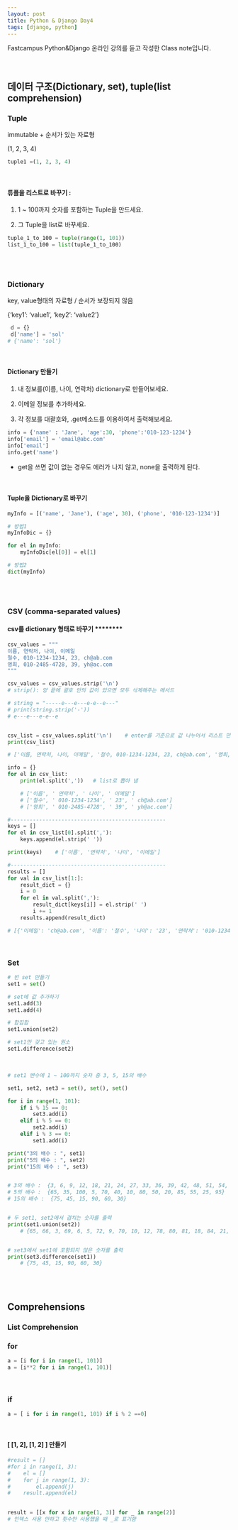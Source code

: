 ```yaml
---
layout: post
title: Python & Django Day4
tags: [django, python]
---
```


  Fastcampus Python&Django 온라인 강의를 듣고 작성한 Class note입니다.

<br>

## 데이터 구조(Dictionary, set), tuple(list comprehension)

### Tuple

immutable + 순서가 있는 자료형

(1, 2, 3, 4)

```python
tuple1 =(1, 2, 3, 4)
```

<br>

#### 튜플을 리스트로 바꾸기 :

1) 1 ~ 100까지 숫자를 포함하는 Tuple을 만드세요.

2) 그 Tuple을 list로 바꾸세요.

```python
tuple_1_to_100 = tuple(range(1, 101))
list_1_to_100 = list(tuple_1_to_100)
```

<br><br>

### Dictionary

key, value형태의 자료형 / 순서가 보장되지 않음

{‘key1’: ‘value1’, ‘key2’: ‘value2’}

```python
 d = {}
 d['name'] = 'sol'
# {'name': 'sol'}
```

<br>

#### Dictionary 만들기

1) 내 정보를(이름, 나이, 연락처) dictionary로 만들어보세요.


2) 이메일 정보를 추가하세요.

3) 각 정보를 대괄호와, .get메소드를 이용하여서 출력해보세요.

```python
info = {'name' : 'Jane', 'age':30, 'phone':'010-123-1234'}
info['email'] = 'email@abc.com'
info['email']
info.get('name')
```

* get을 쓰면 값이 없는 경우도 에러가 나지 않고, none을 출력하게 된다.

<br>


#### Tuple을 Dictionary로 바꾸기

```python
myInfo = [('name', 'Jane'), ('age', 30), ('phone', '010-123-1234')]

# 방법1
myInfoDic = {}

for el in myInfo:
    myInfoDic[el[0]] = el[1]

# 방법2
dict(myInfo)
```



<br><br>

### CSV (comma-separated values)

#### csv를 dictionary 형태로 바꾸기 ********

```python
csv_values = """
이름, 연락처, 나이, 이메일
철수, 010-1234-1234, 23, ch@ab.com
영희, 010-2485-4728, 39, yh@ac.com
"""

csv_values = csv_values.strip('\n')  
# strip(): 양 끝에 괄호 안의 값이 있으면 모두 삭제해주는 메서드

# string = "-----e---e---e-e--e---"
# print(string.strip('-'))
# e---e---e-e--e


csv_list = csv_values.split('\n')    # enter를 기준으로 값 나누어서 리스트 만듦
print(csv_list)

# ['이름, 연락처, 나이, 이메일', '철수, 010-1234-1234, 23, ch@ab.com', '영희, 010-2485-4728, 39, yh@ac.com']

info = {}
for el in csv_list:
    print(el.split(','))   # list로 뽑아 냄

    # ['이름', ' 연락처', ' 나이', ' 이메일']
    # ['철수', ' 010-1234-1234', ' 23', ' ch@ab.com']
    # ['영희', ' 010-2485-4728', ' 39', ' yh@ac.com']

#-------------------------------------------------
keys = []
for el in csv_list[0].split(','):
    keys.append(el.strip(' '))

print(keys)    # ['이름', '연락처', '나이', '이메일']

#-------------------------------------------------
results = []
for val in csv_list[1:]:
    result_dict = {}
    i = 0
    for el in val.split(','):
        result_dict[keys[i]] = el.strip(' ')
        i += 1
    results.append(result_dict)

# [{'이메일': 'ch@ab.com', '이름': '철수', '나이': '23', '연락처': '010-1234-1234'}, {'이메일': 'yh@ac.com', '이름': '영희', '나이': '39', '연락처': '010-2485-4728'}]

```

<br>

### Set 

```python
# 빈 set 만들기
set1 = set()

# set에 값 추가하기
set1.add(3)
set1.add(4)

# 합집합
set1.union(set2)

# set1만 갖고 있는 원소
set1.difference(set2)
```

<br>

```python
# set1 변수에 1 ~ 100까지 숫자 중 3, 5, 15의 배수

set1, set2, set3 = set(), set(), set() 

for i in range(1, 101):
    if i % 15 == 0:
        set3.add(i)
    elif i % 5 == 0:
        set2.add(i)
    elif i % 3 == 0:
        set1.add(i)

print("3의 배수 : ", set1)
print("5의 배수 : ", set2)
print("15의 배수 : ", set3)


# 3의 배수 :  {3, 6, 9, 12, 18, 21, 24, 27, 33, 36, 39, 42, 48, 51, 54, 57, 63, 66, 69, 72, 78, 81, 84, 87, 93, 96, 99}
# 5의 배수 :  {65, 35, 100, 5, 70, 40, 10, 80, 50, 20, 85, 55, 25, 95}
# 15의 배수 :  {75, 45, 15, 90, 60, 30}


# 두 set1, set2에서 겹치는 숫자를 출력
print(set1.union(set2))
    # {65, 66, 3, 69, 6, 5, 72, 9, 70, 10, 12, 78, 80, 81, 18, 84, 21, 20, 87, 24, 85, 25, 27, 93, 95, 96, 33, 99, 36, 35, 100, 39, 40, 42, 48, 50, 51, 54, 55, 57, 63}


# set3에서 set1에 포함되지 않은 숫자를 출력
print(set3.difference(set1))
    # {75, 45, 15, 90, 60, 30}
```

<br><br>







## Comprehensions

### List Comprehension

### for

```python
a = [i for i in range(1, 101)]
a = [i**2 for i in range(1, 101)]
```

<br>

### if

```python
a = [ i for i in range(1, 101) if i % 2 ==0]
```

<br>

#### [ [1, 2], [1, 2] ] 만들기

```python
#result = []
#for i in range(1, 3):
#    el = []
#    for j in range(1, 3):
#        el.append(j)
#    result.append(el)
    

result = [[x for x in range(1, 3)] for _ in range(2)]
# 인덱스 사용 안하고 횟수만 사용했을 때 _로 표기함
```

